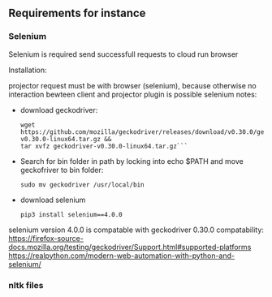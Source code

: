 

## Requirements for instance
### Selenium
Selenium is required send successfull requests to cloud run browser 

Installation:

projector request must be with browser (selenium), because otherwise no interaction bewteen client and projector plugin is possible
selenium notes:
* download geckodriver:
  
    ```
  wget https://github.com/mozilla/geckodriver/releases/download/v0.30.0/geckodriver-v0.30.0-linux64.tar.gz &&
  tar xvfz geckodriver-v0.30.0-linux64.tar.gz```
* Search for bin folder in path by locking into echo $PATH and move geckofriver to bin folder:
        
  ```sudo mv geckodriver /usr/local/bin```
* download selenium

  ```pip3 install selenium==4.0.0```

selenium version 4.0.0 is compatable with geckodriver 0.30.0
compatability: https://firefox-source-docs.mozilla.org/testing/geckodriver/Support.html#supported-platforms
https://realpython.com/modern-web-automation-with-python-and-selenium/

### nltk files